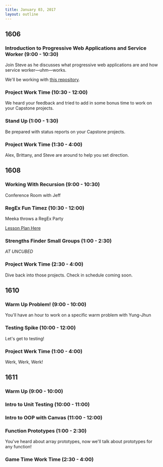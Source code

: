```yaml
---
title: January 03, 2017
layout: outline
---
```


## 1606

### Introduction to Progressive Web Applications and Service Worker (9:00 - 10:30)

Join Steve as he discusses what progressive web applications are and how service worker—uhm—works.

We'll be working with [this repository](https://github.com/turingschool-examples/markdown-previewer).

### Project Work Time (10:30 - 12:00)

We heard your feedback and tried to add in some bonus time to work on your Capstone projects.

### Stand Up (1:00 - 1:30)

Be prepared with status reports on your Capstone projects.

### Project Work Time (1:30 - 4:00)

Alex, Brittany, and Steve are around to help you set direction.

## 1608

### Working With Recursion (9:00 - 10:30)

Conference Room with Jeff

### RegEx Fun Timez (10:30 - 12:00)

Meeka throws a RegEx Party

[Lesson Plan Here](http://frontend.turing.io/lessons/regex-fun-times.html)

### Strengths Finder Small Groups (1:00 - 2:30)

*AT UNCUBED*

### Project Work Time (2:30 - 4:00)

Dive back into those projects. Check in schedule coming soon.

## 1610

### Warm Up Problem! (9:00 - 10:00)

 You'll have an hour to work on a specific warm problem with Yung-Jhun

### Testing Spike (10:00 - 12:00)

 Let's get to testing!

### Project Werk Time (1:00 - 4:00)

Werk, Werk, Werk!


## 1611

### Warm Up (9:00 - 10:00)

### Intro to Unit Testing (10:00 - 11:00)

### Intro to OOP with Canvas (11:00 - 12:00)

### Function Prototypes (1:00 - 2:30)

You've heard about array prototypes, now we'll talk about prototypes for any function!

### Game Time Work Time (2:30 - 4:00)
